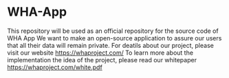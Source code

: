 # WHA-App
This repository will be used as an official repository for the source code of WHA App
We want to make an open-source application to assure our users that all their data will remain private.
For deatils about our project, please visit our website https://whaproject.com/
To learn more about the implementation the idea of the project, please read our whitepaper https://whaproject.com/white.pdf
